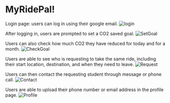 # MyRidePal!
Login page: users can log in using their google email.
![login](https://user-images.githubusercontent.com/104162702/192102804-f2c13ffa-4648-49f8-b8f0-067532c3af6a.PNG)

After logging in, users are prompted to set a CO2 saved goal.
![SetGoal](https://user-images.githubusercontent.com/104162702/192102808-da00afda-aac5-4c3c-9e56-38ce5c8f9780.PNG)

Users can also check how much CO2 they have reduced for today and for a month. 
![CheckGoal](https://user-images.githubusercontent.com/104162702/192102820-f89df14e-19f3-4666-bcff-a680ea4ec437.PNG)

Users are able to see who is requesting to take the same ride, including their start location, destination, and when they need to leave. 
![Request](https://user-images.githubusercontent.com/104162702/192102837-e98101b5-dfa8-4a8b-b206-68e018d525b9.PNG)

Users can then contact the requesting student through message or phone call. 
![Contact](https://user-images.githubusercontent.com/104162702/192102843-18d27350-1a9d-4f69-8e23-0bd5ec953121.PNG)

Users are able to upload their phone number or email address in the profile page. 
![Profile](https://user-images.githubusercontent.com/104162702/192102852-4bb656f0-62fb-4fc9-b2aa-d0bc69e12c3f.PNG)

